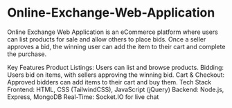 # Online-Exchange-Web-Application
Online Exchange Web Application is an eCommerce platform where users can list products for sale and allow others to place bids. Once a seller approves a bid, the winning user can add the item to their cart and complete the purchase.

Key Features
Product Listings: Users can list and browse products.
Bidding: Users bid on items, with sellers approving the winning bid.
Cart & Checkout: Approved bidders can add items to their cart and buy them.
Tech Stack
Frontend: HTML, CSS (TailwindCSS), JavaScript (jQuery)
Backend: Node.js, Express, MongoDB
Real-Time: Socket.IO for live chat
